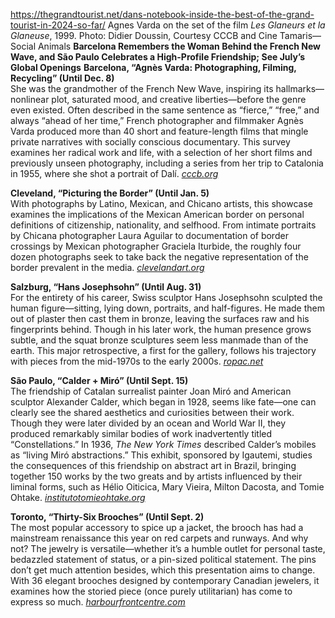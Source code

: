 https://thegrandtourist.net/dans-notebook-inside-the-best-of-the-grand-tourist-in-2024-so-far/
Agnes Varda on the set of the film _Les Glaneurs et la Glaneuse_, 1999. Photo: Didier Doussin, Courtesy CCCB and Cine Tamaris—Social Animals
**Barcelona Remembers the Woman Behind the French New Wave, and São Paulo Celebrates a High-Profile Friendship; See July’s Global Openings**
**Barcelona, “Agnès Varda: Photographing, Filming, Recycling” (Until Dec. 8)**  
She was the grandmother of the French New Wave, inspiring its hallmarks—nonlinear plot, saturated mood, and creative liberties—before the genre even existed. Often described in the same sentence as “fierce,” “free,” and always “ahead of her time,” French photographer and filmmaker Agnès Varda produced more than 40 short and feature-length films that mingle private narratives with socially conscious documentary. This survey examines her radical work and life, with a selection of her short films and previously unseen photography, including a series from her trip to Catalonia in 1955, where she shot a portrait of Dalí. [_cccb.org_](https://www.cccb.org/en/exhibitions/file/agnes-varda/243778)

**Cleveland, “Picturing the Border” (Until Jan. 5)**  
With photographs by Latino, Mexican, and Chicano artists, this showcase examines the implications of the Mexican American border on personal definitions of citizenship, nationality, and selfhood. From intimate portraits by Chicana photographer Laura Aguilar to documentation of border crossings by Mexican photographer Graciela Iturbide, the roughly four dozen photographs seek to take back the negative representation of the border prevalent in the media. [_clevelandart.org_](https://www.clevelandart.org/about/press/picturing-border-exhibition-opens-cleveland-museum-art)

**Salzburg, “Hans Josephsohn” (Until Aug. 31)**  
For the entirety of his career, Swiss sculptor Hans Josephsohn sculpted the human figure—sitting, lying down, portraits, and half-figures. He made them out of plaster then cast them in bronze, leaving the surfaces raw and his fingerprints behind. Though in his later work, the human presence grows subtle, and the squat bronze sculptures seem less manmade than of the earth. This major retrospective, a first for the gallery, follows his trajectory with pieces from the mid-1970s to the early 2000s. [_ropac.net_](https://ropac.net/exhibitions/712-hans-josephsohn/)

**São Paulo, “Calder + Miró” (Until Sept. 15)**  
The friendship of Catalan surrealist painter Joan Miró and American sculptor Alexander Calder, which began in 1928, seems like fate—one can clearly see the shared aesthetics and curiosities between their work. Though they were later divided by an ocean and World War II, they produced remarkably similar bodies of work inadvertently titled “Constellations.” In 1936, _The New York Times_ described Calder’s mobiles as “living Miró abstractions.” This exhibit, sponsored by Igautemi, studies the consequences of this friendship on abstract art in Brazil, bringing together 150 works by the two greats and by artists influenced by their liminal forms, such as Hélio Oiticica, Mary Vieira, Milton Dacosta, and Tomie Ohtake. [_institutotomieohtake.org_](https://www.institutotomieohtake.org.br/exposicoes/calder-miro/)

**Toronto, “Thirty-Six Brooches” (Until Sept. 2)**  
The most popular accessory to spice up a jacket, the brooch has had a mainstream renaissance this year on red carpets and runways. And why not? The jewelry is versatile—whether it’s a humble outlet for personal taste, bedazzled statement of status, or a pin-sized political statement. The pins don’t get much attention besides, which this presentation aims to change. With 36 elegant brooches designed by contemporary Canadian jewelers, it examines how the storied piece (once purely utilitarian) has come to express so much. [_harbourfrontcentre.com_](https://harbourfrontcentre.com/event/thirty-six-brooches/)